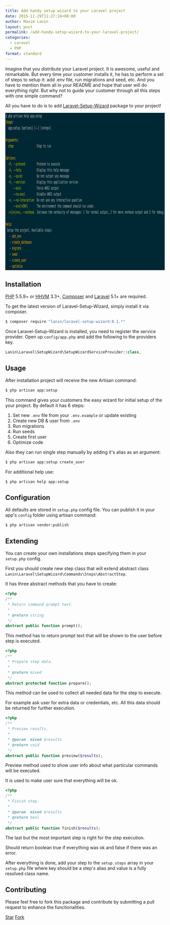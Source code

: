```yaml
---
title: Add handy setup wizard to your Laravel project
date: 2015-11-29T11:27:24+00:00
author: Maxim Lanin
layout: post
permalink: /add-handy-setup-wizard-to-your-laravel-project/
categories:
  - Laravel
  - PHP
format: standard
---
```

Imagine that you distribute your Laravel project. It is awesome, useful and remarkable. But every time your customer installs it, he has to perform a set of steps to setup it: add .env file, run migrations and seed, etc. And you have to mention them all in your README and hope that user will do everything right. But why not to guide your customer through all this steps with one simple command?

All you have to do is to add [Laravel-Setup-Wizard](https://github.com/mlanin/laravel-setup-wizard) package to your project!

<img src="/uploads/setup.png" alt="setup" width="960" height="495" class="alignnone size-large" />

<!-- more -->

## Installation

[PHP](https://php.net) 5.5.9+ or [HHVM](http://hhvm.com) 3.3+, [Composer](https://getcomposer.org) and [Laravel](http://laravel.com) 5.1+ are required.

To get the latest version of Laravel-Setup-Wizard, simply install it via composer.

```bash
$ composer require "lanin/laravel-setup-wizard:0.1.*"
```

Once Laravel-Setup-Wizard is installed, you need to register the service provider. Open up `config/app.php` and add the following to the providers key.

```php
Lanin\Laravel\SetupWizard\SetupWizardServiceProvider::class,
```

## Usage

After installation project will receive the new Artisan command:

```bash
$ php artisan app:setup
```

This command gives your customers the easy wizard for initial setup of the your project. By default it has 6 steps:

  1. Set new `.env` file from your `.env.example` or update existing
  2. Create new DB & user from `.env`
  3. Run migrations
  4. Run seeds
  5. Create first user
  6. Optimize code

Also they can run single step manually by adding it's alias as an argument:

```bash
$ php artisan app:setup create_user
```

For additional help use:

```bash
$ php artisan help app:setup
```

## Configuration

All defaults are stored in `setup.php` config file. You can publish it in your app's `config` folder using artisan command:

```bash
$ php artisan vendor:publish
```

## Extending

You can create your own installations steps specifying them in your `setup.php` config.

First you should create new step class that will extend abstract class `Lanin\Laravel\SetupWizard\Commands\Steps\AbstractStep`.

It has three abstract methods that you have to create:

```php
<?php
/**
 * Return command prompt text.
 *
 * @return string
 */
abstract public function prompt();
```

This method has to return prompt text that will be shown to the user before step is executed.

```php
<?php
/**
 * Prepare step data.
 *
 * @return mixed
 */
abstract protected function prepare();
```

This method can be used to collect all needed data for the step to execute.

For example ask user for extra data or credentials, etc. All this data should be returned for further execution.

```php
<?php
/**
 * Preview results.
 *
 * @param  mixed $results
 * @return void
 */
abstract public function preview($results);
```

Preview method used to show user info about what particular commands will be executed.

It is used to make user sure that everything will be ok.

```php
<?php
/**
 * Finish step.
 *
 * @param  mixed $results
 * @return bool
 */
abstract public function finish($results);
```

The last but the most important step is right for the step execution.

Should return boolean true if everything was ok and false if there was an error.

After everything is done, add your step to the `setup.steps` array in your `setup.php` file where key should be a step's alias and value is a fully resolved class name.

## Contributing

Please feel free to fork this package and contribute by submitting a pull request to enhance the functionalities.

<a class="github-button" href="https://github.com/mlanin/laravel-setup-wizard" data-icon="octicon-star" data-count-href="/mlanin/laravel-setup-wizard/stargazers" data-count-api="/repos/mlanin/laravel-setup-wizard#stargazers_count" data-count-aria-label="# stargazers on GitHub" aria-label="Star mlanin/laravel-setup-wizard on GitHub">Star</a> <a class="github-button" href="https://github.com/mlanin/laravel-setup-wizard/fork" data-icon="octicon-repo-forked" data-count-href="/mlanin/laravel-setup-wizard/network" data-count-api="/repos/mlanin/laravel-setup-wizard#forks_count" data-count-aria-label="# forks on GitHub" aria-label="Fork mlanin/laravel-setup-wizard on GitHub">Fork</a>

